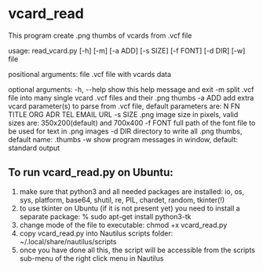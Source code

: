 # vcard_readThis program create .png thumbs of vcards from .vcf fileusage:    read_vcard.py [-h] [-m] [-a ADD] [-s SIZE] [-f FONT] [-d DIR] [-w] filepositional arguments:    file        .vcf file with vcards dataoptional arguments:    -h, --help  show this help message and exit    -m          split .vcf file into many single vcard .vcf files and their .png thumbs    -a ADD      add extra vcard parameter(s) to parse from .vcf file, default                parameters are: N FN TITLE ORG ADR TEL EMAIL URL    -s SIZE     .png image size in pixels, valid sizes are: 350x200(default) and 700x400    -f FONT     full path of the font file to be used for text in .png images    -d DIR      directory to write all .png thumbs, default name: <file>.thumbs    -w          show program messages in window, default: standard outputTo run vcard_read.py on Ubuntu:-------------------------------1) make sure that python3 and all needed packages are installed:    io, os, sys, platform, base64, shutil, re, PIL, chardet, random, tkinter(!)2) to use tkinter on Ubuntu (if it is not present yet) you  need to install a separate package:   % sudo apt-get install python3-tk3) change mode of the file to executable:  chmod +x vcard_read.py4) copy vcard_read.py into Nautilus scripts folder: ~/.local/share/nautilus/scripts5) once you have done all this, the script will be accessible from the scripts sub-menu of the    right click menu in Nautilus